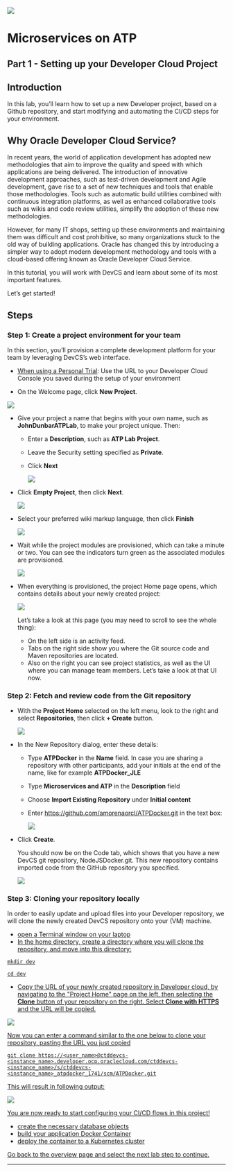 
![](../../common/images/customer.logo2.png)
# Microservices on ATP #

## Part 1 - Setting up your Developer Cloud Project ##

## Introduction ##

In this lab, you’ll learn how to set up a new Developer project, based on a Github repository, and start modifying and automating the CI/CD steps for your environment.

## Why Oracle Developer Cloud Service? 

In recent years, the world of application development has adopted new methodologies that aim to improve the quality and speed with which applications are being delivered. The introduction of innovative development approaches, such as test-driven development and Agile development, gave rise to a set of new techniques and tools that enable those methodologies. Tools such as automatic build utilities combined with continuous integration platforms, as well as enhanced collaborative tools such as wikis and code review utilities, simplify the adoption of these new methodologies. 

However, for many IT shops, setting up these environments and maintaining them was difficult and cost prohibitive, so many organizations stuck to the old way of building applications. Oracle has changed this by introducing a simpler way to adopt modern development methodology and tools with a cloud-based offering known as Oracle Developer Cloud Service.

In this tutorial, you will work with DevCS and learn about some of its most important features.  

Let’s get started! 

## Steps

### Step 1: Create a project environment for your team

In this section, you’ll provision a complete development platform for your team by leveraging DevCS’s web interface.

  - <u>When using a Personal Trial</u>: Use the URL to your Developer Cloud Console you saved during the setup of your environment 

- On the Welcome page, click **New Project**.


![](images/150/image001-2.png)


- Give your project a name that begins with your own name, such as **JohnDunbarATPLab**, to make your project unique.  Then: 

  - Enter a **Description**, such as **ATP Lab Project**.

  - Leave the Security setting specified as **Private**.

  - Click **Next**

    ![](images/150/image002.png)

- Click **Empty Project**, then click **Next**.

  ![](images/150/image003.png)

- Select your preferred wiki markup language, then click **Finish**

  ![](images/150/image004.png)

- Wait while the project modules are provisioned, which can take a minute or two. You can see the indicators turn green as the associated modules are provisioned.

  ![](images/150/image005.png)

- When everything is provisioned, the project Home page opens, which contains details about your newly created project:

  ![](images/150/image006.png)

  Let’s take a look at this page (you may need to scroll to see the whole thing): 
  - On the left side is an activity feed. 
  - Tabs on the right side show you where the Git source code and Maven repositories are located.
  - Also on the right you can see project statistics, as well as the UI where you can manage team members.  Let’s take a look at that UI now. 


### Step 2:  Fetch and review code from the Git repository

- With the **Project Home** selected on the left menu, look to the right and select **Repositories**, then click **+ Create** button.

  ![](images/150/image006-2.png)

- In the New Repository dialog, enter these details: 
  - Type **ATPDocker** in the **Name** field.  In case you are sharing a repository with other participants, add your initials at the end of the name, like for example **ATPDocker_JLE**

  - Type **Microservices and ATP** in the **Description** field

  - Choose **Import Existing Repository** under **Initial content**

  - Enter https://github.com/amorenaorcl/ATPDocker.git in the text box: 

    ![](images/150/image10-2.png)

- Click **Create**.

  You should now be on the Code tab, which shows that you have a new DevCS git repository, NodeJSDocker.git.  This new repository contains imported code from the GitHub repository you specified.

  ![](images/150/image011-2.png)


### Step 3:  Cloning your repository locally

In order to easily update and upload files into your Developer repository, we will clone the newly created DevCS repository onto your (VM) machine.

- <u>open a Terminal window on your laptop
- In the home directory, create a directory where you will clone the repository, and move into this directory:

```
mkdir dev

cd dev
```

- Copy the URL of your newly created repository in Developer cloud, by navigating to the "Project Home" page on the left, then selecting the **Clone** button of your repository on the right.  Select **Clone with HTTPS** and the URL will be copied.

![](images/150/image013.png)

Now you can enter a command similar to the one below to clone your repository, pasting the URL you just copied 

`git clone https://<user_name>@ctddevcs-<instance_name>.developer.ocp.oraclecloud.com/ctddevcs-<instance_name>/s/ctddevcs-<instance_name>_atpdocker_1741/scm/ATPDocker.git`

This will result in following output:

![](images/150/image014.png)


You are now ready to start configuring your CI/CD flows in this project!

- create the necessary database objects
- build your application Docker Container
- deploy the container to a Kubernetes cluster

Go back to the overview page and select the next lab step to continue.



---

